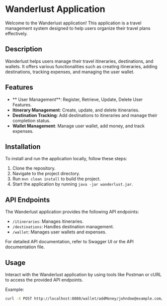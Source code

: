 # Wanderlust Application

Welcome to the Wanderlust application! This application is a travel management system designed to help users organize their travel plans effectively.

## Description

Wanderlust helps users manage their travel itineraries, destinations, and wallets. It offers various functionalities such as creating itineraries, adding destinations, tracking expenses, and managing the user wallet.

## Features
- ** User Management**: Register, Retrieve, Update, Delete User Features.
- **Itinerary Management**: Create, update, and delete itineraries.
- **Destination Tracking**: Add destinations to itineraries and manage their completion status.
- **Wallet Management**: Manage user wallet, add money, and track expenses.

## Installation

To install and run the application locally, follow these steps:

1. Clone the repository.
2. Navigate to the project directory.
3. Run `mvn clean install` to build the project.
4. Start the application by running `java -jar wanderlust.jar`.

## API Endpoints

The Wanderlust application provides the following API endpoints:

- `/itineraries`: Manages itineraries.
- `/destinations`: Handles destination management.
- `/wallet`: Manages user wallets and expenses.

For detailed API documentation, refer to Swagger UI or the API documentation file.

## Usage

Interact with the Wanderlust application by using tools like Postman or cURL to access the provided API endpoints.

Example:
```bash
curl -X POST http://localhost:8080/wallet/addMoney/johndoe@example.com/50.00

